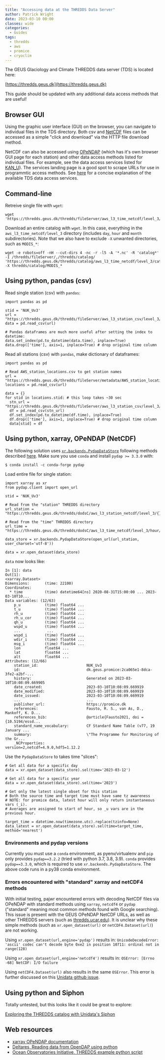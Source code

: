```yaml
---
title: "Accessing data at the THREDDS Data Server"
author: Patrick Wright
date: 2023-03-10 00:00
classes: wide
categories:
  - Guides
tags: 
  - thredds
  - aws
  - promice
  - cryoclim
---
```


The GEUS Glaciology and Climate THREDDS data server (TDS) is located here:

[https://thredds.geus.dk](https://thredds.geus.dk)

This guide should be updated with any additional data access methods that are useful!

## Browser GUI

Using the graphic user interface (GUI) on the browser, you can navigate to individual files in the TDS directory. Both csv and [NetCDF](https://www.unidata.ucar.edu/software/netcdf/) files can be accessed as a simple "click and download" via the HTTP file download method.

NetCDF can also be accessed using [OPeNDAP](https://www.opendap.org/) (which has it's own browser GUI page for each station) and other data access methods listed for individual files. For example, see the data access services listed for [KAN_U](https://thredds.geus.dk/thredds/catalog/aws_l3_station_netcdf/level_3/KAN_U/catalog.html?dataset=aws_l3_station_netcdf/level_3/KAN_U/KAN_U_hour.nc)). The services landing page is a good spot to scrape URLs for use in programmtic access methods. See [here](https://www.ncei.noaa.gov/access/thredds-user-guide) for a concise explanation of the available TDS data access services.

## Command-line

Retreive single file with `wget`:
```
wget 'https://thredds.geus.dk/thredds/fileServer/aws_l3_time_netcdf/level_3/hour/CEN1_hour.nc'
```

Download an entire catalog with `wget`. In this case, everything in the `aws_l3_time_netcdf/level_3` directory (includes `day`, `hour` and `month` subdirectories). Note that we also have to exclude `-X` unwanted directories, such as `MODIS_*`:
```
wget -e robots=off -nH --cut-dirs 4 -nc -r -l5 -A '*.nc' -R 'catalog*' -I /thredds/fileServer/,/thredds/catalog/ 'https://thredds.geus.dk/thredds/catalog/aws_l3_time_netcdf/level_3/catalog.html' -X thredds/catalog/MODIS_*
```

## Using python, pandas (csv)

Read single station (csv) with `pandas`:
```
import pandas as pd

stid = 'NUK_Uv3'
url = "https://thredds.geus.dk/thredds/fileServer/aws_l3_station_csv/level_3/{}/{}_hour.csv".format(stid,stid)
data = pd.read_csv(url)

# Pandas dataframes are much more useful after setting the index to datetime:
data.set_index(pd.to_datetime(data.time), inplace=True)
data.drop(['time'], axis=1, inplace=True) # drop original time column
```

Read all stations (csv) with `pandas`, make dictionary of dataframes:
```
import pandas as pd

# Read AWS_station_locations.csv to get station names
url = "https://thredds.geus.dk/thredds/fileServer/metadata/AWS_station_locations.csv"
locations = pd.read_csv(url)

data = {}
for stid in locations.stid: # this loop takes ~30 sec
  stn_url = "https://thredds.geus.dk/thredds/fileServer/aws_l3_station_csv/level_3/{}/{}_hour.csv".format(stid,stid)
  df = pd.read_csv(stn_url)
  df.set_index(pd.to_datetime(df.time), inplace=True)
  df.drop(['time'], axis=1, inplace=True) # drop original time column
  data[stid] = df
```

## Using python, xarray, OPeNDAP (NetCDF)

The following solution uses [`xr.backends.PydapDataStore`](https://docs.xarray.dev/en/stable/generated/xarray.backends.PydapDataStore.html) following methods described [here](https://help.marine.copernicus.eu/en/articles/5182598-how-to-consume-the-opendap-api-and-cas-sso-using-python#h_33df7ebcce). Make sure you use `conda` and install `pydap >= 3.3.0` with:

```
$ conda install -c conda-forge pydap
```

Load entire file for single station:
```
import xarray as xr
from pydap.client import open_url

stid = 'NUK_Uv3'

# Read from the "station" THREDDS directory
url_station = "https://thredds.geus.dk/thredds/dodsC/aws_l3_station_netcdf/level_3/{}/{}_hour.nc".format(stid,stid)

# Read from the "time" THREDDS directory
url_time = "https://thredds.geus.dk/thredds/dodsC/aws_l3_time_netcdf/level_3/hour/{}_hour.nc".format(stid)

data_store = xr.backends.PydapDataStore(open_url(url_station, user_charset='utf-8'))

data = xr.open_dataset(data_store)
```

`data` now looks like:
```
In [1]: data
Out[1]: 
<xarray.Dataset>
Dimensions:       (time: 22100)
Coordinates:
  * time          (time) datetime64[ns] 2020-08-31T15:00:00 ... 2023-03-10T10...
Data variables: (12/63)
    p_u           (time) float64 ...
    t_u           (time) float64 ...
    rh_u          (time) float64 ...
    rh_u_cor      (time) float64 ...
    qh_u          (time) float64 ...
    wspd_u        (time) float64 ...
    ...            ...
    wspd_i        (time) float64 ...
    wdir_i        (time) float64 ...
    msg_i         (time) float64 ...
    lon           float64 ...
    lat           float64 ...
    alt           float64 ...
Attributes: (12/66)
    station_id:                      NUK_Uv3
    id:                              dk.geus.promice:2ca065e1-8dca-3fe2-a2bf-...
    history:                         Generated on 2023-03-10T10:08:09.669905
    date_created:                    2023-03-10T10:08:09.669919
    date_modified:                   2023-03-10T10:08:09.669919
    date_issued:                     2023-03-10T10:08:09.669919
    ...                              ...
    publisher_url:                   https://promice.dk
    references:                      Fausto, R. S., van As, D., Mankoff, K. D...
    references_bib:                  @article{Fausto2021, doi = {10.5194/essd...
    standard_name_vocabulary:        CF Standard Name Table (v77, 19 January ...
    summary:                         \"The Programme for Monitoring of the Gr...
    _NCProperties:                   version=2,netcdf=4.9.0,hdf5=1.12.2
```

Use the `PydapDataStore` to takes time "slices":
```
# Get all data for a specific day
data = xr.open_dataset(data_store).sel(time='2023-03-12')

# Get all data for a specific year
data = xr.open_dataset(data_store).sel(time='2023')

# Get only the latest single obset for this station
# Both the source time and target time must have same tz awareness
# NOTE: for promice data, latest hour will only return instantaneous vars (_i).
# Averages are assigned to start of hour, so _u vars are in the previous hour.

target_time = datetime.now(timezone.utc).replace(tzinfo=None)
data_latest = xr.open_dataset(data_store).sel(time=target_time, method='nearest')
```

### Environments and pydap versions

Currently you must use a `conda` environment, as pyenv/virtualenv and `pip` only provides `pydap==3.2.2` (tried with python 3.7, 3.8, 3.9). `conda` provides `pydap==3.3.0`, which is required to use `xr.backends.PydapDataStore`. The above code runs in a py38 conda environment.

### Errors encountered with "standard" xarray and netCDF4 methods

With initial testing, pajwr encountered errors with decoding NetCDF files via OPeNDAP with standard methods using `xarray`, `netcdf4` or `pydap` ("standard" meaning most common methods found with Google searching). This issue is present with the GEUS OPeNDAP NetCDF URLs, as well as other THREDDS servers (such as [thredds.ucar.edu](https://thredds.ucar.edu/thredds/catalog/catalog.html)). It is unclear why these simple methods (such as `xr.open_dataset(url)` or `netCDF4.Dataset(url)`) are not working.

Using `xr.open_dataset(url,engine='pydap')` results in:
`UnicodeDecodeError: 'ascii' codec can't decode byte 0xe2 in position 10711: ordinal not in range(128)`

Using `xr.open_dataset(url,engine='netcdf4')` results in:
`OSError: [Errno -68] NetCDF: I/O failure`

Using `netCDF4.Dataset(url)` also results in the same `OSError`. This error is further discussed on this [Unidata github issue](https://github.com/Unidata/netcdf4-python/issues/812).

## Using python and Siphon

Totally untested, but this looks like it could be great to explore:

[Exploring the THREDDS catalog with Unidata's Siphon](https://ioos.github.io/ioos_code_lab/content/code_gallery/data_access_notebooks/2017-01-18-siphon-explore-thredds.html)

## Web resources
- [xarray OPeNDAP documentation](https://xarray-test.readthedocs.io/en/latest/io.html#opendap)
- [Deltares, Reading data from OpenDAP using python](https://publicwiki.deltares.nl/display/OET/Reading+data+from+OpenDAP+using+python)
- [Ocean Observatories Initiative, THREDDS example python script](https://oceanobservatories.org/thredds-quick-start/#python)